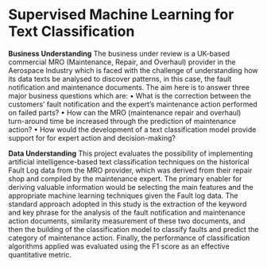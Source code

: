 # Supervised Machine Learning for Text Classification 

**Business Understanding**
The business under review is a UK-based commercial MRO (Maintenance, Repair, and Overhaul) provider in the Aerospace Industry which is faced with the challenge of understanding how its data texts be analysed to discover patterns, in this case, the fault notification and maintenance documents. The aim here is to answer three major business questions which are:
•	What is the correction between the customers’ fault notification and the expert’s maintenance action performed on failed parts?
•	How can the MRO (maintenance repair and overhaul) turn-around time be increased through the prediction of maintenance action?
•	How would the development of a text classification model provide support for for expert action and decision-making?

**Data Understanding** 
This project evaluates the possibility of implementing artificial intelligence-based text classification techniques on the historical Fault Log data from the MRO provider, which was derived from their repair shop and compiled by the maintenance expert. The primary enabler for deriving valuable information would be selecting the main features and the appropriate machine learning techniques given the Fault log data. The standard approach adopted in this study is the extraction of the keyword and key phrase for the analysis of the fault notification and maintenance action documents, similarity measurement of these two documents, and then the building of the classification model to classify faults and predict the category of maintenance action. Finally, the performance of classification algorithms applied was evaluated using the F1 score as an effective quantitative metric.
